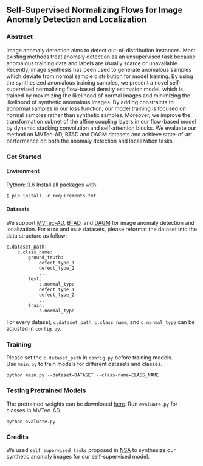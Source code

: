 ## Self-Supervised Normalizing Flows for Image Anomaly Detection and Localization

### Abstract 
Image anomaly detection aims to detect out-of-distribution instances. Most existing methods treat anomaly detection as an unsupervised task because anomalous training data and labels are usually scarce or unavailable. Recently, image synthesis has been used to generate anomalous samples which deviate from normal sample distribution for model training. By using the synthesized anomalous training samples, we present a novel self-supervised normalizing flow-based density estimation model, which is trained by maximizing the likelihood of normal images and minimizing the likelihood of synthetic anomalous images. By adding constraints to abnormal samples in our loss function, our model training is focused on normal samples rather than synthetic samples. Moreover, we improve the transformation subnet of the affine coupling layers in our flow-based model by dynamic stacking convolution and self-attention blocks. We evaluate our method on MVTec-AD, BTAD and DAGM datasets and achieve state-of-art performance on both the anomaly detection and localization tasks.

### Get Started
#### Environment
Python: 3.6
Install all packages with:
```
$ pip install -r requirements.txt
```

#### Datasets
We support [MVTec-AD](https://www.mvtec.com/company/research/datasets/mvtec-ad), [BTAD](https://www.kaggle.com/thtuan/btad-beantech-anomaly-detection), and [DAGM](https://hci.iwr.uni-heidelberg.de/content/weakly-supervised-learning-industrial-optical-inspection) for image anomaly detection and localization.
For `BTAD` and `DAGM` datasets, please reformat the dataset into the data structure as follow:
```
c.dataset_path:
    c.class_name:
        ground_truth:
            defect_type_1
            defect_type_2
            ...
        test:
            c.normal_type
            defect_type_1
            defect_type_2
            ...
        train:
            c.normal_type
```
For every dataset, `c.dataset_path`, `c.class_name`, and `c.normal_type` can be adjusted in `config.py`.

### Training
Please set the `c.dataset_path` in `config.py` before training models.  
Use `main.py` to train models for different datasets and classes.
```
python main.py --dataset=DATASET --class-name=CLASS_NAME 
```

### Testing Pretrained Models
The pretrained weights can be downloaed [here](https://drive.google.com/drive/folders/13is_aUdZBi7iZl8IgLVrA6Zs_ia1GoeX?usp=sharing).
Run `evaluate.py` for classes in MVTec-AD.
```
python evaluate.py
```

### Credits
We used `self_supervised_tasks` proposed in [NSA](https://github.com/hmsch/natural-synthetic-anomalies) to synthesize our synthetic anomaly images for our self-supervised model.